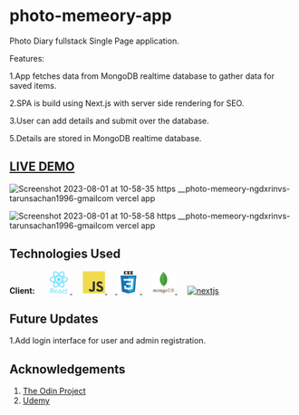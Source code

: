 ﻿# photo-memeory-app

Photo Diary fullstack Single Page application.

Features:

1.App fetches data from MongoDB realtime database to gather data for saved items.

2.SPA is build using Next.js with server side rendering for SEO.

3.User can add details and submit over the database.

5.Details are stored in MongoDB realtime database.


## [LIVE DEMO](https://photo-memeory-ngdxrinvs-tarunsachan1996-gmailcom.vercel.app)

![Screenshot 2023-08-01 at 10-58-35 https __photo-memeory-ngdxrinvs-tarunsachan1996-gmailcom vercel app](https://github.com/Tarun-Sachan/movies-app-firebase/assets/117214735/c19e8c49-202d-4674-9bae-7ef7b9114434)

![Screenshot 2023-08-01 at 10-58-58 https __photo-memeory-ngdxrinvs-tarunsachan1996-gmailcom vercel app](https://github.com/Tarun-Sachan/movies-app-firebase/assets/117214735/cfa71553-b633-429f-908c-b04c8a51505c)



## Technologies Used

**Client:** 
  &emsp;  <a href="https://reactjs.org/" target="_blank" rel="noreferrer"> <img src="https://raw.githubusercontent.com/devicons/devicon/master/icons/react/react-original-wordmark.svg" alt="react" width="40" height="40"/> </a> &emsp;  <a href="https://developer.mozilla.org/en-US/docs/Web/JavaScript" target="_blank" rel="noreferrer"> <img src="https://raw.githubusercontent.com/devicons/devicon/master/icons/javascript/javascript-original.svg" alt="javascript" width="40" height="40"/> </a> &emsp;<a href="https://www.w3schools.com/css/" target="_blank" rel="noreferrer"> <img src="https://raw.githubusercontent.com/devicons/devicon/master/icons/css3/css3-original-wordmark.svg" alt="css3" width="40" height="40"/> </a> &emsp;   <a href="https://www.mongodb.com/" target="_blank" rel="noreferrer"> <img src="https://raw.githubusercontent.com/devicons/devicon/master/icons/mongodb/mongodb-original-wordmark.svg" alt="mongodb" width="40" height="40"/> </a> &emsp; <a href="https://nextjs.org/" target="_blank" rel="noreferrer"> <img src="https://cdn.worldvectorlogo.com/logos/nextjs-2.svg" alt="nextjs" width="40" height="40"/> </a> 


## Future Updates

1.Add login interface for user and admin registration.

## Acknowledgements

 1. [The Odin Project](https://www.theodinproject.com/paths/full-stack-javascript/courses/intermediate-html-and-css)
 2. [Udemy](https://www.udemy.com/course/react-the-complete-guide-incl-redux/)




